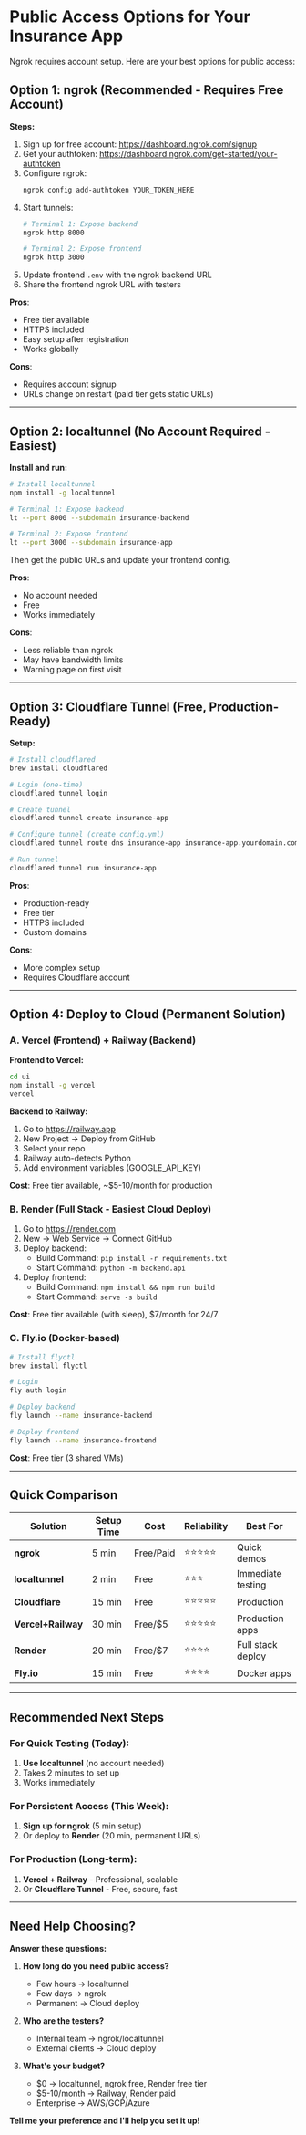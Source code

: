 # Public Access Options for Your Insurance App

Ngrok requires account setup. Here are your best options for public access:

## Option 1: ngrok (Recommended - Requires Free Account)

**Steps:**
1. Sign up for free account: https://dashboard.ngrok.com/signup
2. Get your authtoken: https://dashboard.ngrok.com/get-started/your-authtoken
3. Configure ngrok:
   ```bash
   ngrok config add-authtoken YOUR_TOKEN_HERE
   ```
4. Start tunnels:
   ```bash
   # Terminal 1: Expose backend
   ngrok http 8000

   # Terminal 2: Expose frontend
   ngrok http 3000
   ```
5. Update frontend `.env` with the ngrok backend URL
6. Share the frontend ngrok URL with testers

**Pros**:
- Free tier available
- HTTPS included
- Easy setup after registration
- Works globally

**Cons**:
- Requires account signup
- URLs change on restart (paid tier gets static URLs)

---

## Option 2: localtunnel (No Account Required - Easiest)

**Install and run:**
```bash
# Install localtunnel
npm install -g localtunnel

# Terminal 1: Expose backend
lt --port 8000 --subdomain insurance-backend

# Terminal 2: Expose frontend
lt --port 3000 --subdomain insurance-app
```

Then get the public URLs and update your frontend config.

**Pros**:
- No account needed
- Free
- Works immediately

**Cons**:
- Less reliable than ngrok
- May have bandwidth limits
- Warning page on first visit

---

## Option 3: Cloudflare Tunnel (Free, Production-Ready)

**Setup:**
```bash
# Install cloudflared
brew install cloudflared

# Login (one-time)
cloudflared tunnel login

# Create tunnel
cloudflared tunnel create insurance-app

# Configure tunnel (create config.yml)
cloudflared tunnel route dns insurance-app insurance-app.yourdomain.com

# Run tunnel
cloudflared tunnel run insurance-app
```

**Pros**:
- Production-ready
- Free tier
- HTTPS included
- Custom domains

**Cons**:
- More complex setup
- Requires Cloudflare account

---

## Option 4: Deploy to Cloud (Permanent Solution)

### A. Vercel (Frontend) + Railway (Backend)

**Frontend to Vercel:**
```bash
cd ui
npm install -g vercel
vercel
```

**Backend to Railway:**
1. Go to https://railway.app
2. New Project → Deploy from GitHub
3. Select your repo
4. Railway auto-detects Python
5. Add environment variables (GOOGLE_API_KEY)

**Cost**: Free tier available, ~$5-10/month for production

### B. Render (Full Stack - Easiest Cloud Deploy)

1. Go to https://render.com
2. New → Web Service → Connect GitHub
3. Deploy backend:
   - Build Command: `pip install -r requirements.txt`
   - Start Command: `python -m backend.api`
4. Deploy frontend:
   - Build Command: `npm install && npm run build`
   - Start Command: `serve -s build`

**Cost**: Free tier available (with sleep), $7/month for 24/7

### C. Fly.io (Docker-based)

```bash
# Install flyctl
brew install flyctl

# Login
fly auth login

# Deploy backend
fly launch --name insurance-backend

# Deploy frontend
fly launch --name insurance-frontend
```

**Cost**: Free tier (3 shared VMs)

---

## Quick Comparison

| Solution | Setup Time | Cost | Reliability | Best For |
|----------|-----------|------|-------------|----------|
| **ngrok** | 5 min | Free/Paid | ⭐⭐⭐⭐⭐ | Quick demos |
| **localtunnel** | 2 min | Free | ⭐⭐⭐ | Immediate testing |
| **Cloudflare** | 15 min | Free | ⭐⭐⭐⭐⭐ | Production |
| **Vercel+Railway** | 30 min | Free/$5 | ⭐⭐⭐⭐⭐ | Production apps |
| **Render** | 20 min | Free/$7 | ⭐⭐⭐⭐ | Full stack deploy |
| **Fly.io** | 15 min | Free | ⭐⭐⭐⭐ | Docker apps |

---

## Recommended Next Steps

### For Quick Testing (Today):
1. **Use localtunnel** (no account needed)
2. Takes 2 minutes to set up
3. Works immediately

### For Persistent Access (This Week):
1. **Sign up for ngrok** (5 min setup)
2. Or deploy to **Render** (20 min, permanent URLs)

### For Production (Long-term):
1. **Vercel + Railway** - Professional, scalable
2. Or **Cloudflare Tunnel** - Free, secure, fast

---

## Need Help Choosing?

**Answer these questions:**

1. **How long do you need public access?**
   - Few hours → localtunnel
   - Few days → ngrok
   - Permanent → Cloud deploy

2. **Who are the testers?**
   - Internal team → ngrok/localtunnel
   - External clients → Cloud deploy

3. **What's your budget?**
   - $0 → localtunnel, ngrok free, Render free tier
   - $5-10/month → Railway, Render paid
   - Enterprise → AWS/GCP/Azure

**Tell me your preference and I'll help you set it up!**
